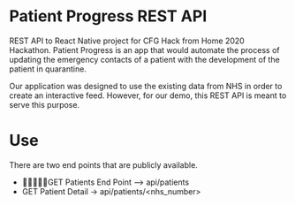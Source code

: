 # Patient Progress REST API

REST API to React Native project for CFG Hack from Home 2020 Hackathon. Patient Progress is an app that would automate the process of updating the emergency contacts of a patient with the development of the patient in quarantine.

Our application was designed to use the existing data from NHS in order to create an interactive feed. However, for our demo, this REST API is meant to serve this purpose.

# Use

There are two end points that are publicly available.

- 👨🏻‍🦰👩🏾GET Patients End Point –> api/patients
- GET Patient Detail -> api/patients/<nhs_number>
